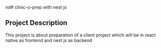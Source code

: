 nd# clinic-o-prep with nest js 
## Project Description 
This project is about preparation of a client project which will be in react native as frontend and nest js as backend
